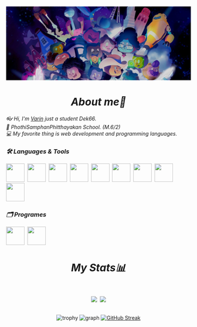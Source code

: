 ![Github Banner](https://raw.githubusercontent.com/Varin471/Varin471/main/bg-hero/133268513-5bfe2f93-4402-42c9-a403-81c9e86934b6.jpeg)

<i><h1 align="center">About me📕</h1></i>
<div>
<i>👓 Hi, I'm <a href="https://www.instagram.com/varin.dev/">Varin</a>&nbsp;just a student Dek66.</i><br>
<i>🏫 PhothiSamphanPhitthayakan School. (M.6/2)</i><br>
<i>💻 My favorite thing is web development and programming languages.</i><br>
</div>

<span>
<i><h3>🛠 Languages & Tools</h3></i>
<img src="https://raw.githubusercontent.com/VarinCode/VarinCode/e4f0989618ae8a36cddc17706d0f8c7cf221ff39/icons/HTML5.svg" height="50vh" width="50vh">&nbsp;
<img src="https://raw.githubusercontent.com/VarinCode/VarinCode/e4f0989618ae8a36cddc17706d0f8c7cf221ff39/icons/CSS3.svg" height="50vh" width="50vh">&nbsp;
<img src="https://raw.githubusercontent.com/VarinCode/VarinCode/e4f0989618ae8a36cddc17706d0f8c7cf221ff39/icons/Sass.svg" height="50vh" width="50vh">&nbsp;
<img src="https://raw.githubusercontent.com/VarinCode/VarinCode/e4f0989618ae8a36cddc17706d0f8c7cf221ff39/icons/JavaScript.svg" height="50vh" width="50vh">&nbsp;
<img src="https://raw.githubusercontent.com/VarinCode/VarinCode/e4f0989618ae8a36cddc17706d0f8c7cf221ff39/icons/TypeScript.svg" height="50vh" width="50vh">&nbsp;
<img src="https://raw.githubusercontent.com/VarinCode/VarinCode/e4f0989618ae8a36cddc17706d0f8c7cf221ff39/icons/Python.svg" height="50vh" width="50vh">&nbsp;
<img src="https://raw.githubusercontent.com/VarinCode/VarinCode/e4f0989618ae8a36cddc17706d0f8c7cf221ff39/icons/React.svg" height="50vh" width="50vh">&nbsp;
<img src="https://raw.githubusercontent.com/VarinCode/VarinCode/e4f0989618ae8a36cddc17706d0f8c7cf221ff39/icons/Git.svg" height="50vh" width="50vh">&nbsp;
<img src="https://raw.githubusercontent.com/VarinCode/VarinCode/e4f0989618ae8a36cddc17706d0f8c7cf221ff39/icons/Vite.js.svg" height="50vh" width="50vh">&nbsp;
<br>
<i><h3>🗂 Programes</h3></i>
<img src="https://raw.githubusercontent.com/VarinCode/VarinCode/e4f0989618ae8a36cddc17706d0f8c7cf221ff39/icons/Visual Studio Code (VS Code).svg" height="50vh" width="50vh">&nbsp;
<img src="https://raw.githubusercontent.com/VarinCode/VarinCode/e4f0989618ae8a36cddc17706d0f8c7cf221ff39/icons/Visual Studio.svg" height="50vh" width="50vh">&nbsp;


</span>

<i><h1 align="center">My Stats📊</h1></i>
<br>
<div align="center">
<img height="200em" src="https://github-readme-stats.vercel.app/api?username=VarinCode&show_icons=true&_color=7A7ADB&icon_color=2234AE&text_color=D3D3D3&bg_color=0,000000,130F40"/>&nbsp; 
<img height="200em" src="https://github-readme-stats.vercel.app/api/top-langs?username=VarinCode&langs_count=10&show_icons=true&locale=en&layout=compact&_color=7A7ADB&icon_color=2234AE&text_color=D3D3D3&bg_color=0,000000,130F40" />

  
<br>
<br>
  
![trophy](https://github-profile-trophy.vercel.app/?username=VarinCode&theme=juicyfresh&column=7&margin-w=7&margin-h=17)
![graph](https://github-readme-activity-graph.cyclic.app/graph?username=VarinCode&theme=react-dark&area=true&hide_border=true)
[![GitHub Streak](https://streak-stats.demolab.com?user=VarinCode&theme=blood-dark&hide_border=true&date_format=M%20j%5B%2C%20Y%5D&card_width=505)](https://git.io/streak-stats)






